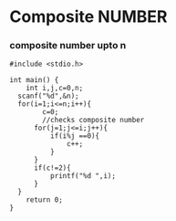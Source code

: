 # Composite NUMBER
### composite number upto n

```
#include <stdio.h>

int main() {
    int i,j,c=0,n;
  scanf("%d",&n);
  for(i=1;i<=n;i++){
        c=0;
        //checks composite number
      for(j=1;j<=i;j++){
          if(i%j ==0){
              c++;
          }
      }
      if(c!=2){
          printf("%d ",i);
      }
  }
    return 0;
}
```
